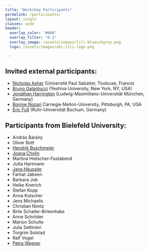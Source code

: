 ```yaml
---
title: "Workshop Participants"
permalink: /participants/
layout: single
classes: wide
header:
  overlay_color: "#000"
  overlay_filter: "0.1"
  overlay_image: /assets/images/lili-blueishgrey.png
  logo: /assets/images/ubi-lili-logo.png

---
```



## Invited external participants:

* [Nicholas Asher](https://www.irit.fr/~Nicholas.Asher/) (Université Paul Sabatier, Toulouse, France)
* [Bruno Galantucci](https://sites.google.com/site/brunogalantucci/home) (Yeshiva University, New York, NY, USA)
* [Jonathan Harrington](https://www.phonetik.uni-muenchen.de/personen/professoren/harrington_jonathan/index.html) (Ludwig-Maximilians-Universität München, Germany)
* [Bonnie Nozari](https://www.cmu.edu/dietrich/psychology/people/core-training-faculty/n-bonnie-nozari.html) Carnegie Mellon-University, Pittsburgh, PA, USA
* [Eric Fuß](http://staff.germanistik.rub.de/eric-fuss/) (Ruhr-Universität Bochum, Germany)

## Participants from Bielefeld University:

* András Bárány
* Oliver Bott
* [Hendrik Buschmeier](http://purl.org/net/hbuschme)
* [Joana Cholin](https://ekvv.uni-bielefeld.de/pers_publ/publ/PersonDetail.jsp?personId=31634495)
* Martina Hielscher-Fastabend
* Jutta Hartmann
* [Jana Häussler](https://ekvv.uni-bielefeld.de/pers_publ/publ/PersonDetail.jsp?personId=145199264)
* Farhat Jabeen
* Barbara Job
* Heike Knerich
* Stefan Kopp
* Anna Kutscher
* Jens Michaelis
* Christian Nimtz
* Birte Schaller-Birkenhake
* Anne Schröder
* Marion Schulte
* Julia Settinieri
* Torgrim Solstad
* Ralf Vogel
* [Petra Wagner](https://www.uni-bielefeld.de/fakultaeten/linguistik-literaturwissenschaft/personen/petra-wagner//)


